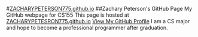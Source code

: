 #[ZACHARYPETERSON775.github.io](https://zacharypeterson775.github.io/) ##Zachary Peterson's GitHub Page
My GitHub webpage for CS155                                            This page is hosted at [ZACHARYPETESRON775.github.io](https://zacharypeterson775.github.io/)
[View My GitHub Profile](https://www.github.com/ZACHARYPETERSON775)    I am a CS major and hope to become a professional programmer after graduation.
<picture>
  <source media="(prefers-color-scheme: dark)" srcset="HeadShot.jpg">
</picture>
